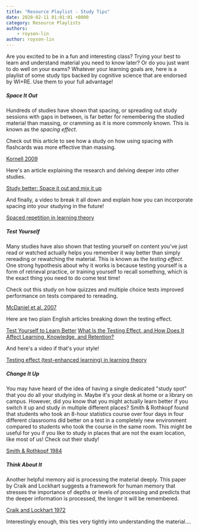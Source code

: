 ```yaml
---
title: "Resource Playlist - Study Tips"
date: 2020-02-11 01:01:01 +0000
category: Resource Playlists
authors: 
    - royson-lin
author: royson-lin
---
```


Are you excited to be in a fun and interesting class? Trying your best to learn and understand material you need to know later? Or do you just want to do well on your exams? Whatever your learning goals are, here is a playlist of some study tips backed by cognitive science that are endorsed by WI+RE. Use them to your full advantage!

<div class="card-deck mt-3">
    <div class="card">
        <div class="card-body">
            <h5 class="card-title">Space It Out</h5>
	    <p class="card-text">Hundreds of studies have shown that spacing, or spreading out study sessions with gaps in between, is far better for remembering the studied material than massing, or cramming as it is more commonly known. This is known as the <i>spacing effect</i>.</p>
            <p class="card-text">Check out this article to see how a study on how using spacing with flashcards was more effective than massing.</p>
            <div class="text-center pt-3">
	    	 <a href="https://search.proquest.com/psycinfo/docview/742972135/5B61771A0A56494BPQ/1?accountid=14512" class="btn btn-primary" target="_blank">Kornell 2009</a>
            </div>
		<p class="card-text">Here's an article explaining the research and delving deeper into other studies.</p>
	    <div class="text-center pt-3">
                 <a href="http://www.psychologytoday.com/blog/everybody-is-stupid-except-you/201009/study-better-space-it-out-and-mix-it" class="btn btn-primary" target="_blank">Study better: Space it out and mix it up</a>
            </div>
	    <p class="card-text">And finally, a video to break it all down and explain how you can incorporate spacing into your studying in the future!</p>
	    <div class="text-center pt-3">
                 <a href="https://www.youtube.com/watch?v=cVf38y07cfk" class="btn btn-primary" target="_blank">Spaced repetition in learning theory</a>
            </div>
        </div>
    </div>
</div>

<div class="card-deck mt-3">
    <div class="card">
        <div class="card-body">
            <h5 class="card-title">Test Yourself</h5>
	    <p class="card-text">Many studies have also shown that testing yourself on content you've just read or watched actually helps you remember it way better than simply rereading or rewatching the material. This is known as the <i>testing effect</i>. One strong hypothesis about why it works is because testing yourself is a form of retrieval practice, or training yourself to recall something, which is the exact thing you need to do come test time!</p>
			<p class="card-text">Check out this study on how quizzes and multiple choice tests improved performance on tests compared to rereading.</p>
            <div class="text-center pt-3">
	    	 <a href="http://dx.doi.org/10.1080/09541440701326154" class="btn btn-primary" target="_blank">McDaniel et al. 2007</a>
            </div>
            <p class="card-text">Here are two plain English articles breaking down the testing effect.</p>
            <div class="text-center pt-3">
	     	 <a href="https://www.psychologytoday.com/us/blog/ulterior-motives/201108/test-yourself-learn-better" class="btn btn-primary" target="_blank">Test Yourself to Learn Better</a>
		 <a href="https://knowledgeplus.nejm.org/blog/what-is-the-testing-effect-and-how-does-it-affect-learning-knowledge-and-retention/" class="btn btn-primary" target="_blank">What Is the Testing Effect, and How Does It Affect Learning, Knowledge, and Retention?</a>
            </div>
	    <p class="card-text">And here's a video if that's your style!</p>
	    <div class="text-center pt-3">
                 <a href="https://www.youtube.com/watch?v=cVf38y07cfk" class="btn btn-primary" target="_blank">Testing effect (test-enhanced learning) in learning theory</a>
            </div>
        </div>
    </div>
</div>

<div class="card-deck">
    <div class="card">
        <div class="card-body">
            <h5 class="card-title">Change It Up</h5>
	    <p class="card-text"></p>
            <p class="card-text">You may have heard of the idea of having a single dedicated "study spot" that you do all your studying in. Maybe it's your desk at home or a library on campus. However, did you know that you might actually learn better if you switch it up and study in multiple different places? Smith & Rothkopf found that students who took an 8-hour statistics course over four days in four different classrooms did better on a test in a completely new environment compared to students who took the course in the same room. This might be useful for you if you like to study in places that are not the exam location, like most of us!  Check out their study!</p>
	    <div class="text-center pt-3">
	    	 <a href="http://people.tamu.edu/~stevesmith/SmithMemory/SmithRothkopf1984.pdf" class="btn btn-primary">Smith & Rothkopf 1984</a>
            </div>
        </div>
    </div>
    <div class="card">
        <div class="card-body">
            <h5 class="card-title">Think About It</h5>
            <p class="card-text">Another helpful memory aid is processing the material deeply. This paper by Craik and Lockhart suggests a framework for human memory that stresses the importance of depths or levels of processing and predicts that the deeper information is processed, the longer it will be remembered.</p>
			<div class="text-center pt-3">
            	<a href="https://www.sciencedirect.com/science/article/pii/S002253717280001X" class="btn btn-primary">Craik and Lockhart 1972</a>
            </div>
	    <p class="card-text">Interestingly enough, this ties very tightly into understanding the material....</p>
        </div>
    </div>
</div>
